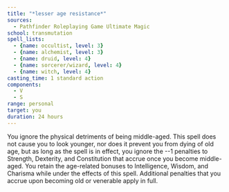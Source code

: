 ```yaml
---
title: "*lesser age resistance*"
sources:
  - Pathfinder Roleplaying Game Ultimate Magic
school: transmutation
spell_lists:
  - {name: occultist, level: 3}
  - {name: alchemist, level: 3}
  - {name: druid, level: 4}
  - {name: sorcerer/wizard, level: 4}
  - {name: witch, level: 4}
casting_time: 1 standard action
components:
  - V
  - S
range: personal
target: you
duration: 24 hours
---
```


You ignore the physical detriments of being middle-aged. This spell does not cause you to look younger, nor does it prevent you from dying of old age, but as long as the spell is in effect, you ignore the --1 penalties to Strength, Dexterity, and Constitution that accrue once you become middle-aged. You retain the age-related bonuses to Intelligence, Wisdom, and Charisma while under the effects of this spell. Additional penalties that you accrue upon becoming old or venerable apply in full.

